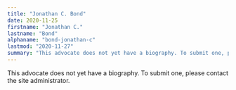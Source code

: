 ```yaml
---
title: "Jonathan C. Bond"
date: 2020-11-25
firstname: "Jonathan C."
lastname: "Bond"
alphaname: "bond-jonathan-c"
lastmod: "2020-11-27"
summary: "This advocate does not yet have a biography. To submit one, please contact the site administrator."
---
```

This advocate does not yet have a biography. To submit one, please contact the site administrator.

